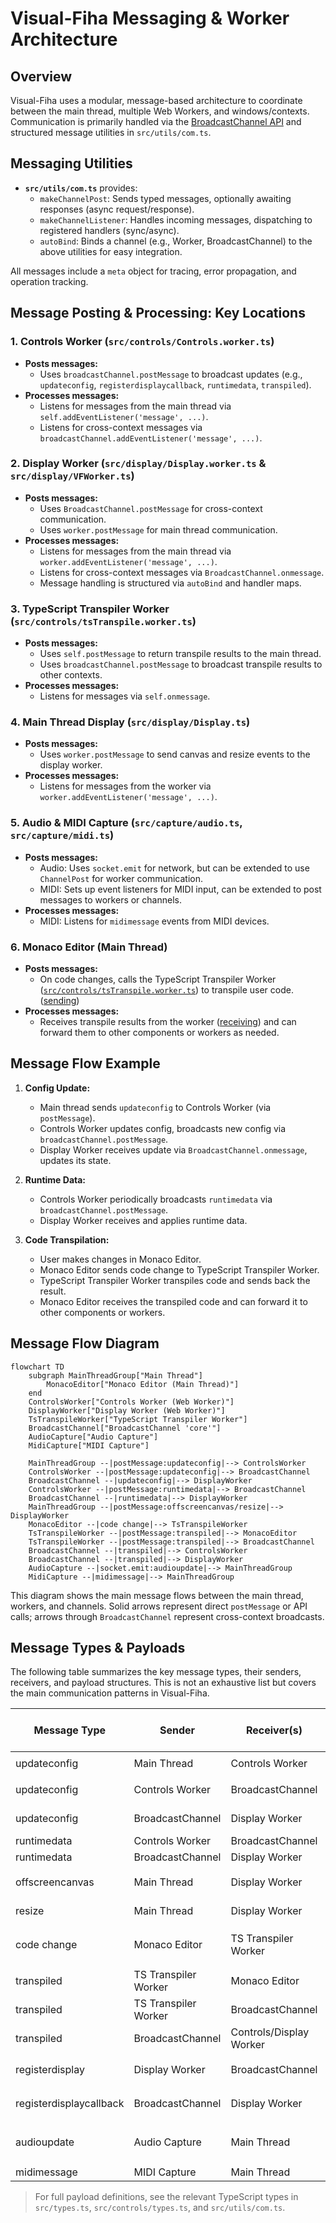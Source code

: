 # Visual-Fiha Messaging & Worker Architecture

## Overview
Visual-Fiha uses a modular, message-based architecture to coordinate between the main thread, multiple Web Workers, and windows/contexts. Communication is primarily handled via the [BroadcastChannel API](https://developer.mozilla.org/en-US/docs/Web/API/BroadcastChannel) and structured message utilities in `src/utils/com.ts`.

## Messaging Utilities
- **`src/utils/com.ts`** provides:
  - `makeChannelPost`: Sends typed messages, optionally awaiting responses (async request/response).
  - `makeChannelListener`: Handles incoming messages, dispatching to registered handlers (sync/async).
  - `autoBind`: Binds a channel (e.g., Worker, BroadcastChannel) to the above utilities for easy integration.

All messages include a `meta` object for tracing, error propagation, and operation tracking.

## Message Posting & Processing: Key Locations

### 1. Controls Worker (`src/controls/Controls.worker.ts`)
- **Posts messages:**
  - Uses `broadcastChannel.postMessage` to broadcast updates (e.g., `updateconfig`, `registerdisplaycallback`, `runtimedata`, `transpiled`).
- **Processes messages:**
  - Listens for messages from the main thread via `self.addEventListener('message', ...)`.
  - Listens for cross-context messages via `broadcastChannel.addEventListener('message', ...)`.

### 2. Display Worker (`src/display/Display.worker.ts` & `src/display/VFWorker.ts`)
- **Posts messages:**
  - Uses `BroadcastChannel.postMessage` for cross-context communication.
  - Uses `worker.postMessage` for main thread communication.
- **Processes messages:**
  - Listens for messages from the main thread via `worker.addEventListener('message', ...)`.
  - Listens for cross-context messages via `BroadcastChannel.onmessage`.
  - Message handling is structured via `autoBind` and handler maps.

### 3. TypeScript Transpiler Worker (`src/controls/tsTranspile.worker.ts`)
- **Posts messages:**
  - Uses `self.postMessage` to return transpile results to the main thread.
  - Uses `broadcastChannel.postMessage` to broadcast transpile results to other contexts.
- **Processes messages:**
  - Listens for messages via `self.onmessage`.

### 4. Main Thread Display (`src/display/Display.ts`)
- **Posts messages:**
  - Uses `worker.postMessage` to send canvas and resize events to the display worker.
- **Processes messages:**
  - Listens for messages from the worker via `worker.addEventListener('message', ...)`.

### 5. Audio & MIDI Capture (`src/capture/audio.ts`, `src/capture/midi.ts`)
- **Posts messages:**
  - Audio: Uses `socket.emit` for network, but can be extended to use `ChannelPost` for worker communication.
  - MIDI: Sets up event listeners for MIDI input, can be extended to post messages to workers or channels.
- **Processes messages:**
  - MIDI: Listens for `midimessage` events from MIDI devices.

### 6. Monaco Editor (Main Thread)
- **Posts messages:**
  - On code changes, calls the TypeScript Transpiler Worker ([`src/controls/tsTranspile.worker.ts`](src/controls/tsTranspile.worker.ts)) to transpile user code. ([sending](src/controls/MonacoEditorComponent.tsx))
- **Processes messages:**
  - Receives transpile results from the worker ([receiving](src/controls/MonacoEditorComponent.tsx)) and can forward them to other components or workers as needed.

## Message Flow Example
1. **Config Update:**
   - Main thread sends `updateconfig` to Controls Worker (via `postMessage`).
   - Controls Worker updates config, broadcasts new config via `broadcastChannel.postMessage`.
   - Display Worker receives update via `BroadcastChannel.onmessage`, updates its state.

2. **Runtime Data:**
   - Controls Worker periodically broadcasts `runtimedata` via `broadcastChannel.postMessage`.
   - Display Worker receives and applies runtime data.

3. **Code Transpilation:**
   - User makes changes in Monaco Editor.
   - Monaco Editor sends code change to TypeScript Transpiler Worker.
   - TypeScript Transpiler Worker transpiles code and sends back the result.
   - Monaco Editor receives the transpiled code and can forward it to other components or workers.

## Message Flow Diagram

```mermaid
flowchart TD
    subgraph MainThreadGroup["Main Thread"]
        MonacoEditor["Monaco Editor (Main Thread)"]
    end
    ControlsWorker["Controls Worker (Web Worker)"]
    DisplayWorker["Display Worker (Web Worker)"]
    TsTranspileWorker["TypeScript Transpiler Worker"]
    BroadcastChannel["BroadcastChannel 'core'"]
    AudioCapture["Audio Capture"]
    MidiCapture["MIDI Capture"]

    MainThreadGroup --|postMessage:updateconfig|--> ControlsWorker
    ControlsWorker --|postMessage:updateconfig|--> BroadcastChannel
    BroadcastChannel --|updateconfig|--> DisplayWorker
    ControlsWorker --|postMessage:runtimedata|--> BroadcastChannel
    BroadcastChannel --|runtimedata|--> DisplayWorker
    MainThreadGroup --|postMessage:offscreencanvas/resize|--> DisplayWorker
    MonacoEditor --|code change|--> TsTranspileWorker
    TsTranspileWorker --|postMessage:transpiled|--> MonacoEditor
    TsTranspileWorker --|postMessage:transpiled|--> BroadcastChannel
    BroadcastChannel --|transpiled|--> ControlsWorker
    BroadcastChannel --|transpiled|--> DisplayWorker
    AudioCapture --|socket.emit:audioupdate|--> MainThreadGroup
    MidiCapture --|midimessage|--> MainThreadGroup
```

This diagram shows the main message flows between the main thread, workers, and channels. Solid arrows represent direct `postMessage` or API calls; arrows through `BroadcastChannel` represent cross-context broadcasts.

## Message Types & Payloads
The following table summarizes the key message types, their senders, receivers, and payload structures. This is not an exhaustive list but covers the main communication patterns in Visual-Fiha.


| Message Type         | Sender                | Receiver(s)            | Payload Structure / Notes                                  |
|---------------------|-----------------------|------------------------|------------------------------------------------------------|
| updateconfig        | Main Thread           | Controls Worker        | `{ field: string, value: any }`                            |
| updateconfig        | Controls Worker       | BroadcastChannel       | `AppState` (full config)
| updateconfig        | BroadcastChannel      | Display Worker         | `AppState` (full config)
| runtimedata         | Controls Worker       | BroadcastChannel       | `RuntimeData`                                              |
| runtimedata         | BroadcastChannel      | Display Worker         | `RuntimeData`                                              |
| offscreencanvas     | Main Thread           | Display Worker         | `{ canvas: OffscreenCanvas }`                              |
| resize              | Main Thread           | Display Worker         | `{ width: number, height: number }`                        |
| code change         | Monaco Editor         | TS Transpiler Worker   | `{ code: string, role: string, type: string, id: string }` |
| transpiled          | TS Transpiler Worker  | Monaco Editor          | `TranspilePayload`                                         |
| transpiled          | TS Transpiler Worker  | BroadcastChannel       | `TranspilePayload`                                         |
| transpiled          | BroadcastChannel      | Controls/Display Worker| `TranspilePayload`                                         |
| registerdisplay     | Display Worker        | BroadcastChannel       | `{ id: string, width: number, height: number }`            |
| registerdisplaycallback | BroadcastChannel  | Display Worker         | `{ id: string, config: AppState }`                         |
| audioupdate         | Audio Capture         | Main Thread            | `{ frequency: number[], volume: number[] }`                |
| midimessage         | MIDI Capture          | Main Thread            | `MIDIMessageEvent`                                         |

> For full payload definitions, see the relevant TypeScript types in `src/types.ts`, `src/controls/types.ts`, and `src/utils/com.ts`.
